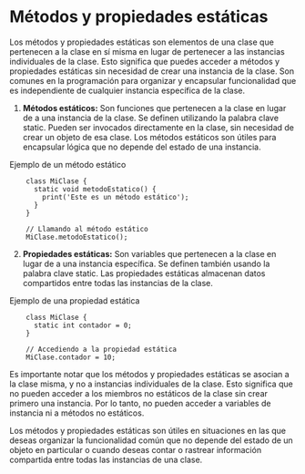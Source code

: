# Métodos y propiedades estáticas

Los métodos y propiedades estáticas son elementos de una clase que pertenecen a la clase en sí misma en lugar de pertenecer a las instancias individuales de la clase. Esto significa que puedes acceder a métodos y propiedades estáticas sin necesidad de crear una instancia de la clase. Son comunes en la programación para organizar y encapsular funcionalidad que es independiente de cualquier instancia específica de la clase.

1. **Métodos estáticos:** Son funciones que pertenecen a la clase en lugar de a una instancia de la clase. Se definen utilizando la palabra clave static. Pueden ser invocados directamente en la clase, sin necesidad de crear un objeto de esa clase. Los métodos estáticos son útiles para encapsular lógica que no depende del estado de una instancia.

Ejemplo de un método estático

```
    class MiClase {
      static void metodoEstatico() {
        print('Este es un método estático');
      }
    }
    
    // Llamando al método estático
    MiClase.metodoEstatico();
```

2. **Propiedades estáticas:** Son variables que pertenecen a la clase en lugar de a una instancia específica. Se definen también usando la palabra clave static. Las propiedades estáticas almacenan datos compartidos entre todas las instancias de la clase.

Ejemplo de una propiedad estática

```
    class MiClase {
      static int contador = 0;
    }
    
    // Accediendo a la propiedad estática
    MiClase.contador = 10;

```
Es importante notar que los métodos y propiedades estáticas se asocian a la clase misma, y no a instancias individuales de la clase. Esto significa que no pueden acceder a los miembros no estáticos de la clase sin crear primero una instancia. Por lo tanto, no pueden acceder a variables de instancia ni a métodos no estáticos.

Los métodos y propiedades estáticas son útiles en situaciones en las que deseas organizar la funcionalidad común que no depende del estado de un objeto en particular o cuando deseas contar o rastrear información compartida entre todas las instancias de una clase.